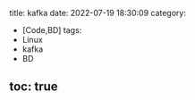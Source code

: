 title: kafka
date: 2022-07-19 18:30:09
category:
- [Code,BD]
tags:
- Linux
- kafka
- BD
  
toc: true
---















